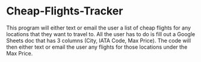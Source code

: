 # Cheap-Flights-Tracker

This program will either text or email the user a list of cheap flights for any locations that they want to travel to.  All the user has to do is fill out a Google Sheets doc that has 3 columns (City, IATA Code, Max Price).  The code will then either text or email the user any flights for those locations under the Max Price.
